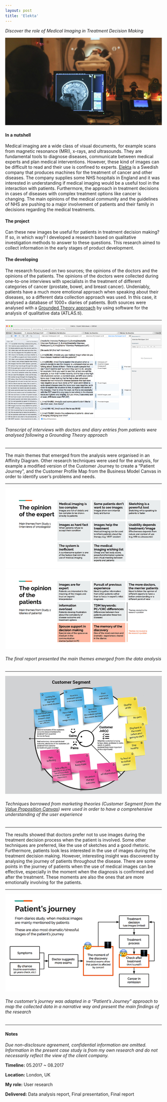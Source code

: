 ```yaml
---
layout: post
title: 'Elekta'
---
```

*Discover the role of Medical Imaging in Treatment Decision Making*

![Elekta](https://raw.githubusercontent.com/ecodallaluna/portfolio/master/assets/img/projects/proj-2/thumb.jpg)

#### In a nutshell
Medical imaging are a wide class of visual documents, for example scans from magnetic resonance (MRI), x-rays, and ultrasounds. They are fundamental tools to diagnose diseases, communicate between medical experts and plan medical interventions. However, these kind of images can be difficult to read and their use is confined to experts.
[Elekta](https://www.elekta.com/) is a Swedish company that produces machines for the treatment of cancer and other diseases. The company supplies some NHS hospitals in England and it was interested in understanding if medical imaging would be a useful tool in the interaction with patients. Furthermore, the approach in treatment decisions in cases of diseases with complex treatment options like cancer is changing. The main opinions of the medical community and the guidelines of NHS are pushing to a major involvement of patients and their family in decisions regarding the medical treatments.

#### The project
Can these new images be useful for patients in treatment decision making? If so, in which way? I developed a research based on qualitative investigation methods to answer to these questions. This research aimed to collect information in the early stages of product development.

#### The developing
The research focused on two sources; the opinions of the doctors and the opinions of the patients. The opinions of the doctors were collected during one-to-one interviews with specialists in the treatment of different categories of cancer (prostate, bowel, and breast cancer). Undeniably, patients have a much more emotional approach when speaking about their diseases, so a different data collection approach was used. In this case, it analysed a database of 1000+ diaries of patients. Both sources were analysed with a [Grounded Theory approach](https://en.wikipedia.org/wiki/Grounded_theory) by using software for the analysis of qualitative data (ATLAS.ti). 

-----

![Elekta Grounded Theory Analysis](https://raw.githubusercontent.com/ecodallaluna/portfolio/master/assets/img/projects/proj-2/elekta_grounded.jpg)
###### Transcript of interviews with doctors and diary entries from patients were analysed following a Grounding Theory approach

-----

The main themes that emerged from the analysis were organised in an Affinity Diagram. Other research techniques were used for the analysis, for example a modified version of the Customer Journey to create a “Patient Journey”, and the Customer Profile Map from the Business Model Canvas in order to identify user’s problems and needs.

-----

![Elekta Grounded Theory Analysis](https://raw.githubusercontent.com/ecodallaluna/portfolio/master/assets/img/projects/proj-2/elekta-themes1.jpg)
![Elekta Grounded Theory Analysis](https://raw.githubusercontent.com/ecodallaluna/portfolio/master/assets/img/projects/proj-2/elekta-themes2.jpg)
###### The final report presented the main themes emerged from the data analysis

-----

![Elekta Grounded Customer Segment](https://raw.githubusercontent.com/ecodallaluna/portfolio/master/assets/img/projects/proj-2/elekta-customer-segment.jpg)
###### Techniques borrowed from marketing theories (Customer Segment from the [Value Proposition Canvas](https://strategyzer.com/canvas/value-proposition-canvas)) were used in order to have a comprehensive understanding of the user experience

-----

The results showed that doctors prefer not to use images during the treatment decision process when the patient is involved. Some other techniques are preferred, like the use of sketches and a good rhetoric. Furthermore, patients look less interested in the use of images during the treatment decision making. However, interesting insight was discovered by analysing the journey of patients throughout the disease. There are some points in the journey of patients when the use of medical images can be effective, especially in the moment when the diagnosis is confirmed and after the treatment. These moments are also the ones that are more emotionally involving for the patients.

-----

![Elekta Patient's journey](https://raw.githubusercontent.com/ecodallaluna/portfolio/master/assets/img/projects/proj-2/elekta-patients_journey.jpg)
###### The customer’s journey was adapted in a “Patient’s Journey” approach to map the collected data in a narrative way and present the main findings of the research

-----

#### Notes

*Due non-disclosure agreement, confidential information are omitted. Information in the present case study is from my own research and do not necessarily reflect the view of the client company.*

**Timeline:** 05.2017 ~ 08.2017

**Location:**  London, UK

**My role:** User research

**Delivered:** Data analysis report, Final presentation, Final report
